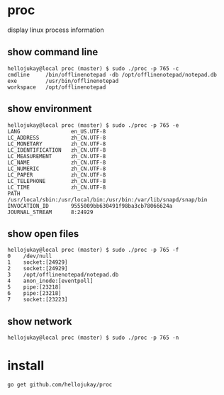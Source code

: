 # proc
display linux process information

## show command line
```shell
hellojukay@local proc (master) $ sudo ./proc -p 765 -c
cmdline     /bin/offlinenotepad -db /opt/offlinenotepad/notepad.db
exe         /usr/bin/offlinenotepad
workspace   /opt/offlinenotepad
```
## show environment
```shell
hellojukay@local proc (master) $ sudo ./proc -p 765 -e
LANG                en_US.UTF-8
LC_ADDRESS          zh_CN.UTF-8
LC_MONETARY         zh_CN.UTF-8
LC_IDENTIFICATION   zh_CN.UTF-8
LC_MEASUREMENT      zh_CN.UTF-8
LC_NAME             zh_CN.UTF-8
LC_NUMERIC          zh_CN.UTF-8
LC_PAPER            zh_CN.UTF-8
LC_TELEPHONE        zh_CN.UTF-8
LC_TIME             zh_CN.UTF-8
PATH                /usr/local/sbin:/usr/local/bin:/usr/bin:/var/lib/snapd/snap/bin
INVOCATION_ID       9555009bb630491f98ba3cb78066624a
JOURNAL_STREAM      8:24929
```
## show open files
```shell
hellojukay@local proc (master) $ sudo ./proc -p 765 -f
0    /dev/null
1    socket:[24929]
2    socket:[24929]
3    /opt/offlinenotepad/notepad.db
4    anon_inode:[eventpoll]
5    pipe:[23218]
6    pipe:[23218]
7    socket:[23223]
```

## show network 
```shell
hellojukay@local proc (master) $ sudo ./proc -p 765 -n
```

# install
```shell
go get github.com/hellojukay/proc
```
